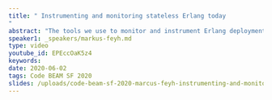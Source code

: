 ```yaml
---
title: " Instrumenting and monitoring stateless Erlang today
"
abstract: "The tools we use to monitor and instrument Erlang deployments have changed rapidly. One of the difficulties many developers and managers have shared is a lack of good monitoring and instrumentation for Erlang. In this talk, I will talk about a journey towards a standardized stack of tools for monitoring and instrumentation for stateless Erlang deployments. Are you facing questions about whether your DB, application logic or networking is creating latency? Are you wondering how many requests you getting and which requests take the longest?"
speaker1: _speakers/markus-feyh.md
type: video
youtube_id: EPEccOaK5z4
keywords: 
date: 2020-06-02
tags: Code BEAM SF 2020
slides: /uploads/code-beam-sf-2020-marcus-feyh-instrumenting-and-monitoring-stateless-erlang-today.pdf
---
```


